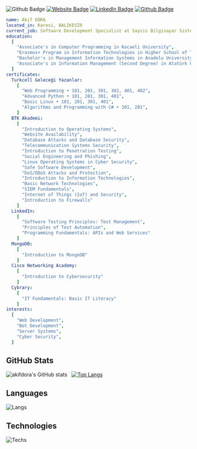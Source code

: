 ![Github Badge](https://komarev.com/ghpvc/?username=akifdora&color=blueviolet)
[![Website Badge](https://img.shields.io/badge/-Website-1db5e7?style=flat-quare&labelColor=1db5e7&logo=googleearth&logoColor=white&link=link)](https://akifdora.com)
[![LinkedIn Badge](https://img.shields.io/badge/-LinkedIn-0a66c2?style=flat-quare&labelColor=0a66c2&logo=linkedin&logoColor=white&link=link)](https://www.linkedin.com/in/akifdora/)
[![Github Badge](https://img.shields.io/badge/-Github-000000?style=flat-quare&labelColor=000000&logo=github&logoColor=white&link=link)](https://github.com/akifdora)
<script type="text/javascript" src="https://cdnjs.buymeacoffee.com/1.0.0/button.prod.min.js" data-name="bmc-button" data-slug="akifdora" data-color="#FFDD00" data-emoji="☕"  data-font="Poppins" data-text="Buy me a coffee" data-outline-color="#000000" data-font-color="#000000" data-coffee-color="#ffffff" ></script>
```yaml
name: Akif DORA
located_in: Karesi, BALIKESİR
current_job: Software Development Specialist at Saysis Bilgisayar Sistemleri.Tic.Ltd.Şti.
education:
  [
    "Associate's in Computer Programming in Kocaeli University",
    "Erasmus+ Program in Information Technologies in Higher School of Transport "Todor Kableshkov" Sofia, Bulgaria"
    "Bachelor's in Management Information Systems in Anadolu University",
    "Associate's in Information Management (Second Degree) in Atatürk University",
  ]
certificates:
  Turkcell Geleceği Yazanlar:
    [
      "Web Programming • 101, 201, 301, 302, 401, 402",
      "Advanced Python • 101, 201, 301, 401",
      "Basic Linux • 101, 201, 301, 401",
      "Algorithms and Programming with C# • 101, 201",
    ]
  BTK Akademi:
    [
      "Introduction to Operating Systems",
      "Website Availability",
      "Database Attacks and Database Security",
      "Telecommunication Systems Security",
      "Introduction to Penetration Testing",
      "Social Engineering and Phishing",
      "Linux Operating Systems in Cyber Security",
      "Safe Software Development",
      "DoS/DDoS Attacks and Protection",
      "Introduction to Information Technologies",
      "Basic Network Technologies",
      "SIEM Fundamentals",
      "Internet of Things (IoT) and Security",
      "Introduction to Firewalls"
    ]
  LinkedIn:
    [
      "Software Testing Principles: Test Management",
      "Principles of Test Automation",
      "Programming Fundamentals: APIs and Web Services"
    ]
  MongoDB:
    [
      "Introduction to MongoDB"
    ]
  Cisco Networking Academy:
    [
      "Introduction to Cybersecurity"
    ]
  Cybrary:
    [
      "IT Fundamentals: Basic IT Literacy"
    ]
interests:
  [
    "Web Development",
    "Bot Development",
    "Server Systems",
    "Cyber Security",
  ]
```
## GitHub Stats
![akifdora's GitHub stats](https://github-readme-stats.vercel.app/api?username=akifdora&show_icons=true&theme=synthwave) &nbsp;&nbsp;[![Top Langs](https://github-readme-stats.vercel.app/api/top-langs/?username=akifdora&layout=compact&theme=synthwave)](https://github.com/akifdora)
## Languages
![Langs](https://skillicons.dev/icons?i=html,css,js,ts,php,c,cs,cpp,dart,flutter,py,")
## Technologies
![Techs](https://skillicons.dev/icons?i=kali,vscode,git,vim,bash,nodejs,mysql,sqlite,mongodb,bots,wordpress,cloudflare,ps,ai,figma,xd,")
